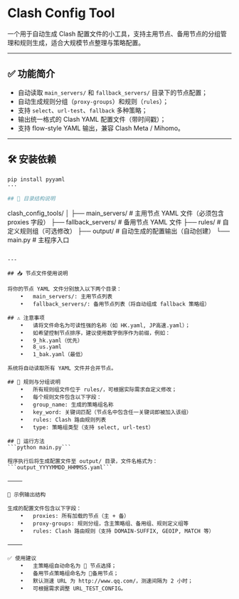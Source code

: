# Clash Config Tool

一个用于自动生成 Clash 配置文件的小工具，支持主用节点、备用节点的分组管理和规则生成，适合大规模节点整理与策略配置。

---

## ✅ 功能简介

- 自动读取 `main_servers/` 和 `fallback_servers/` 目录下的节点配置；
- 自动生成规则分组（`proxy-groups`）和规则（`rules`）；
- 支持 `select`、`url-test`、`fallback` 多种策略；
- 输出统一格式的 Clash YAML 配置文件（带时间戳）；
- 支持 flow-style YAML 输出，兼容 Clash Meta / Mihomo。

---

## 🛠 安装依赖

```bash
pip install pyyaml
···

## 📂 目录结构说明
```
clash_config_tools/
│
├── main_servers/         # 主用节点 YAML 文件（必须包含 proxies 字段）
├── fallback_servers/     # 备用节点 YAML 文件
├── rules/                # 自定义规则组（可选修改）
├── output/               # 自动生成的配置输出（自动创建）
└── main.py               # 主程序入口
```

---

## 📥 节点文件使用说明

将你的节点 YAML 文件分别放入以下两个目录：
	•	main_servers/: 主用节点列表
	•	fallback_servers/: 备用节点列表（将自动组成 fallback 策略组）

## ⚠️ 注意事项
	•	请将文件命名为可读性强的名称（如 HK.yaml, JP高速.yaml）；
	•	如希望控制节点排序，建议使用数字倒序作为前缀，例如：
	•	9_hk.yaml（优先）
	•	8_us.yaml
	•	1_bak.yaml（最低）

系统将自动读取所有 YAML 文件并合并节点。

## 🧠 规则与分组说明
	•	所有规则组文件位于 rules/，可根据实际需求自定义修改；
	•	每个规则文件包含以下字段：
	•	group_name: 生成的策略组名称
	•	key_word: 关键词匹配（节点名中包含任一关键词即被加入该组）
	•	rules: Clash 路由规则列表
	•	type: 策略组类型（支持 select, url-test）

## 🚀 运行方法
```python main.py```

程序执行后将生成配置文件至 output/ 目录，文件名格式为：
```output_YYYYMMDD_HHMMSS.yaml```

⸻

📌 示例输出结构

生成的配置文件包含以下字段：
	•	proxies: 所有加载的节点（主 + 备）
	•	proxy-groups: 规则分组，含主策略组、备用组、规则定义组等
	•	rules: Clash 路由规则（支持 DOMAIN-SUFFIX, GEOIP, MATCH 等）

⸻

✅ 使用建议
	•	主策略组自动命名为 🚀 节点选择；
	•	备用节点策略组命名为 🛟备用节点；
	•	默认测速 URL 为 http://www.qq.com/，测速间隔为 2 小时；
	•	可根据需求调整 URL_TEST_CONFIG。
